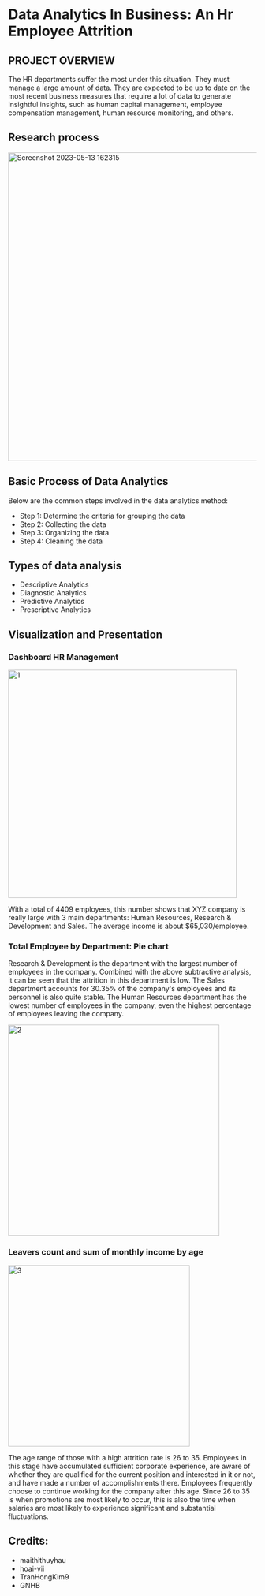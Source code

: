 # Data Analytics In Business: An Hr Employee Attrition
## PROJECT OVERVIEW
The HR departments suffer the most under this situation. They must manage a large amount of data. They are expected to be up to date on the most recent business measures that require a lot of data to generate insightful insights, such as human capital management, employee compensation management, human resource monitoring, and others.
## Research process
<img width="626" alt="Screenshot 2023-05-13 162315" src="https://github.com/maithithuyhau/DataAnalyticsInBusinessAnHrEmployeeAttrition/assets/93932176/f66b24d9-45b8-44b0-b814-327aa45f5b67">

## Basic Process of Data Analytics
Below are the common steps involved in the data analytics method:
- Step 1: Determine the criteria for grouping the data
- Step 2: Collecting the data
- Step 3: Organizing the data
- Step 4: Cleaning the data
## Types of data analysis
- Descriptive Analytics 
- Diagnostic Analytics 
- Predictive Analytics 
- Prescriptive Analytics
## Visualization and Presentation
### Dashboard HR Management

<img width="463" alt="1" src="https://github.com/maithithuyhau/DataAnalyticsInBusinessAnHrEmployeeAttrition/assets/93932176/3da5e727-8030-4679-beba-b9524aa90b42">

With a total of 4409 employees, this number shows that XYZ company is really large with 3 main departments: Human Resources, Research & Development and Sales. The average income is about $65,030/employee.
### Total Employee by Department: Pie chart
Research & Development is the department with the largest number of employees in the company. Combined with the above subtractive analysis, it can be seen that the attrition in this department is low.
The Sales department accounts for 30.35% of the company's employees and its personnel is also quite stable.
The Human Resources department has the lowest number of employees in the company, even the highest percentage of employees leaving the company.

<img width="428" alt="2" src="https://github.com/maithithuyhau/DataAnalyticsInBusinessAnHrEmployeeAttrition/assets/93932176/76b375cb-2d56-46ab-b444-384fcbddf131">

### Leavers count and sum of monthly income by age

<img width="368" alt="3" src="https://github.com/maithithuyhau/DataAnalyticsInBusinessAnHrEmployeeAttrition/assets/93932176/4a20ed6b-53dd-4ef2-bc44-1641e9ff7579">

The age range of those with a high attrition rate is 26 to 35. Employees in this stage have accumulated sufficient corporate experience, are aware of whether they are qualified for the current position and interested in it or not, and have made a number of accomplishments there. Employees frequently choose to continue working for the company after this age. 
Since 26 to 35 is when promotions are most likely to occur, this is also the time when salaries are most likely to experience significant and substantial fluctuations.

## Credits:
- maithithuyhau
- hoai-vii
- TranHongKim9
- GNHB

